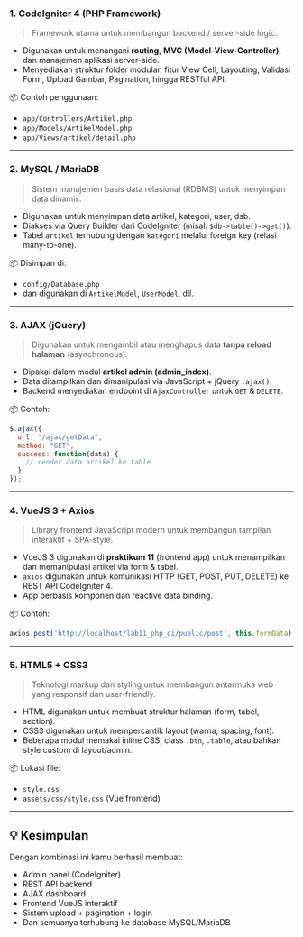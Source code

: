 ### 1. **CodeIgniter 4 (PHP Framework)**

> Framework utama untuk membangun backend / server-side logic.

* Digunakan untuk menangani **routing**, **MVC (Model-View-Controller)**, dan manajemen aplikasi server-side.
* Menyediakan struktur folder modular, fitur View Cell, Layouting, Validasi Form, Upload Gambar, Pagination, hingga RESTful API.

📦 Contoh penggunaan:

* `app/Controllers/Artikel.php`
* `app/Models/ArtikelModel.php`
* `app/Views/artikel/detail.php`

---

### 2. **MySQL / MariaDB**

> Sistem manajemen basis data relasional (RDBMS) untuk menyimpan data dinamis.

* Digunakan untuk menyimpan data artikel, kategori, user, dsb.
* Diakses via Query Builder dari CodeIgniter (misal: `$db->table()->get()`).
* Tabel `artikel` terhubung dengan `kategori` melalui foreign key (relasi many-to-one).

📦 Disimpan di:

* `config/Database.php`
* dan digunakan di `ArtikelModel`, `UserModel`, dll.

---

### 3. **AJAX (jQuery)**

> Digunakan untuk mengambil atau menghapus data **tanpa reload halaman** (asynchronous).

* Dipakai dalam modul **artikel admin (admin\_index)**.
* Data ditampilkan dan dimanipulasi via JavaScript + jQuery `.ajax()`.
* Backend menyediakan endpoint di `AjaxController` untuk `GET` & `DELETE`.

📦 Contoh:

```javascript
$.ajax({
  url: "/ajax/getData",
  method: "GET",
  success: function(data) {
    // render data artikel ke table
  }
});
```

---

### 4. **VueJS 3 + Axios**

> Library frontend JavaScript modern untuk membangun tampilan interaktif + SPA-style.

* VueJS 3 digunakan di **praktikum 11** (frontend app) untuk menampilkan dan memanipulasi artikel via form & tabel.
* `axios` digunakan untuk komunikasi HTTP (GET, POST, PUT, DELETE) ke REST API CodeIgniter 4.
* App berbasis komponen dan reactive data binding.

📦 Contoh:

```javascript
axios.post('http://localhost/lab11_php_ci/public/post', this.formData)
```

---

### 5. **HTML5 + CSS3**

> Teknologi markup dan styling untuk membangun antarmuka web yang responsif dan user-friendly.

* HTML digunakan untuk membuat struktur halaman (form, tabel, section).
* CSS3 digunakan untuk mempercantik layout (warna, spacing, font).
* Beberapa modul memakai inline CSS, class `.btn`, `.table`, atau bahkan style custom di layout/admin.

📦 Lokasi file:

* `style.css`
* `assets/css/style.css` (Vue frontend)

---

## 💡 Kesimpulan

Dengan kombinasi ini kamu berhasil membuat:

* Admin panel (CodeIgniter)
* REST API backend
* AJAX dashboard
* Frontend VueJS interaktif
* Sistem upload + pagination + login
* Dan semuanya terhubung ke database MySQL/MariaDB
